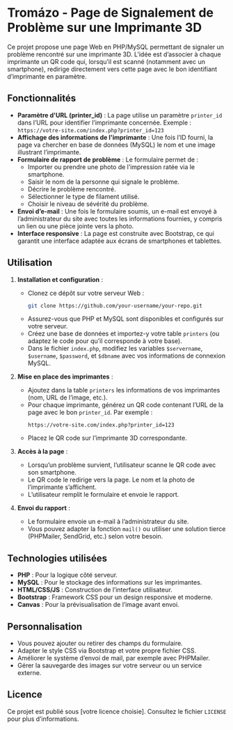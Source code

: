 # Tromázo - Page de Signalement de Problème sur une Imprimante 3D

Ce projet propose une page Web en PHP/MySQL permettant de signaler un problème rencontré sur une imprimante 3D. L’idée est d’associer à chaque imprimante un QR code qui, lorsqu’il est scanné (notamment avec un smartphone), redirige directement vers cette page avec le bon identifiant d’imprimante en paramètre.

## Fonctionnalités

- **Paramètre d'URL (printer_id)** : La page utilise un paramètre `printer_id` dans l’URL pour identifier l’imprimante concernée. Exemple : `https://votre-site.com/index.php?printer_id=123`
- **Affichage des informations de l'imprimante** : Une fois l’ID fourni, la page va chercher en base de données (MySQL) le nom et une image illustrant l’imprimante.
- **Formulaire de rapport de problème** : Le formulaire permet de :
  - Importer ou prendre une photo de l’impression ratée via le smartphone.
  - Saisir le nom de la personne qui signale le problème.
  - Décrire le problème rencontré.
  - Sélectionner le type de filament utilisé.
  - Choisir le niveau de sévérité du problème.
- **Envoi d’e-mail** : Une fois le formulaire soumis, un e-mail est envoyé à l’administrateur du site avec toutes les informations fournies, y compris un lien ou une pièce jointe vers la photo.
- **Interface responsive** : La page est construite avec Bootstrap, ce qui garantit une interface adaptée aux écrans de smartphones et tablettes.

## Utilisation

1. **Installation et configuration** :  
   - Clonez ce dépôt sur votre serveur Web :  
     ```bash
     git clone https://github.com/your-username/your-repo.git
     ```  
   - Assurez-vous que PHP et MySQL sont disponibles et configurés sur votre serveur.
   - Créez une base de données et importez-y votre table `printers` (ou adaptez le code pour qu’il corresponde à votre base).
   - Dans le fichier `index.php`, modifiez les variables `$servername`, `$username`, `$password`, et `$dbname` avec vos informations de connexion MySQL.

2. **Mise en place des imprimantes** :  
   - Ajoutez dans la table `printers` les informations de vos imprimantes (nom, URL de l’image, etc.).
   - Pour chaque imprimante, générez un QR code contenant l’URL de la page avec le bon `printer_id`. Par exemple :  
     ```
     https://votre-site.com/index.php?printer_id=123
     ```
   - Placez le QR code sur l’imprimante 3D correspondante.

3. **Accès à la page** :  
   - Lorsqu’un problème survient, l’utilisateur scanne le QR code avec son smartphone.
   - Le QR code le redirige vers la page. Le nom et la photo de l’imprimante s’affichent.
   - L’utilisateur remplit le formulaire et envoie le rapport.

4. **Envoi du rapport** :  
   - Le formulaire envoie un e-mail à l’administrateur du site.
   - Vous pouvez adapter la fonction `mail()` ou utiliser une solution tierce (PHPMailer, SendGrid, etc.) selon votre besoin.

## Technologies utilisées

- **PHP** : Pour la logique côté serveur.
- **MySQL** : Pour le stockage des informations sur les imprimantes.
- **HTML/CSS/JS** : Construction de l’interface utilisateur.
- **Bootstrap** : Framework CSS pour un design responsive et moderne.
- **Canvas** : Pour la prévisualisation de l’image avant envoi.

## Personnalisation

- Vous pouvez ajouter ou retirer des champs du formulaire.
- Adapter le style CSS via Bootstrap et votre propre fichier CSS.
- Améliorer le système d’envoi de mail, par exemple avec PHPMailer.
- Gérer la sauvegarde des images sur votre serveur ou un service externe.

## Licence

Ce projet est publié sous [votre licence choisie]. Consultez le fichier `LICENSE` pour plus d’informations.
